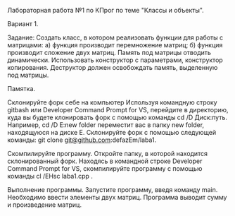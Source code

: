 Лабораторная работа №1 по КПрог по теме "Классы и объекты".

Вариант 1.

Задание: Создать класс, в котором реализовать функции для работы с матрицами:
а) функция производит перемножение матриц;
б) функция производит сложение двух матриц.
Память под матрицы отводить динамически. Использовать конструктор с параметрами, конструктор копирования. Деструктор должен освобождать память, выделенную под матрицы.

Памятка.

Склонируйте форк себе на компьютер Используя командную строку gitbash или Developer Command Prompt for VS, перейдите в директорию, куда вы будете клонировать форк с помощью команды cd /D Диск:путь. Например, cd /D E:new folder переместит вас в папку new folder, находящуюся на диске E.
Склонируйте форк с помощью следующей команды: git clone git@github.com:defazEm/laba1.

Скомпилируйте программу. Откройте папку, в которой находится склонированный форк.
Находясь в командной строке Developer Command Prompt for VS, скомпилируйте программу с помощью команды cl /EHsc laba1.cpp .

Выполнение программы. Запустите программу, введя команду main.
Необходимо ввести элементы двух матриц. Программа выводит сумму и произведение матриц. 
